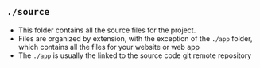 ## `./source`

- This folder contains all the source files for the project.
- Files are organized by extension, with the exception of the `./app` folder, which contains all the files for your website or web app
- The `./app` is usually the linked to the source code git remote repository